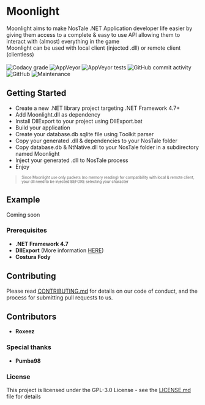# Moonlight

Moonlight aims to make NosTale .NET Application developer life easier by giving them access to a complete & easy to use API allowing them to interact with (almost) everything in the game  
Moonlight can be used with local client (injected .dll) or remote client (clientless)
<br><br>
![Codacy grade](https://img.shields.io/codacy/grade/d7ecbcba4d48445f8a7e12f1bb4fb8e7?style=flat-square)
![AppVeyor](https://img.shields.io/appveyor/build/Roxeez/Moonlight?style=flat-square)
![AppVeyor tests](https://img.shields.io/appveyor/tests/Roxeez/Moonlight?style=flat-square)
![GitHub commit activity](https://img.shields.io/github/commit-activity/m/Roxeez/NtCore?style=flat-square)
![GitHub](https://img.shields.io/github/license/Roxeez/NtCore?style=flat-square)
![Maintenance](https://img.shields.io/maintenance/yes/2020?style=flat-square)

## Getting Started

- Create a new .NET library project targeting .NET Framework 4.7+
- Add Moonlight.dll as dependency
- Install DllExport to your project using DllExport.bat
- Build your application
- Create your database.db sqlite file using Toolkit parser
- Copy your generated .dll & dependencies to your NosTale folder
- Copy database.db & NtNative.dll to your NosTale folder in a subdirectory named Moonlight
- Inject your generated .dll to NosTale process
- Enjoy

> <sub><sup>Since Moonlight use only packets (no memory reading) for compatibility with local & remote client, your dll need to be injected BEFORE selecting your character</sub></sup>

## Example

Coming soon

### Prerequisites

- **.NET Framework 4.7**
- **DllExport** (More information [HERE](https://github.com/3F/DllExport))
- **Costura Fody**

## Contributing

Please read [CONTRIBUTING.md](CONTRIBUTING.md) for details on our code of conduct, and the process for submitting pull requests to us.

## Contributors
* **Roxeez**

### Special thanks

* **Pumba98**

### License

This project is licensed under the GPL-3.0 License - see the [LICENSE.md](LICENSE.md) file for details
